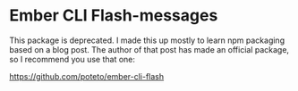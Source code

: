# Ember CLI Flash-messages

This package is deprecated. I made this up mostly to learn npm packaging based on a blog post. The author of that post has made an official package, so I recommend you use that one:

https://github.com/poteto/ember-cli-flash
